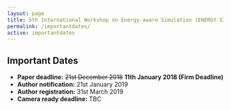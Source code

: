 ```yaml
---
layout: page
title: 5th International Workshop on Energy-aware Simulation (ENERGY-SIM’19)
permalink: /importantdates/
active: importantdates
---
```


## Important Dates
<!--- <strong>Abstract deadline:</strong> 14th December 2018-->
- <strong>Paper deadline:</strong> <strike>21st December 2018</strike> <strong>11th January 2018 (Firm Deadline)</strong>
- <strong>Author notification:</strong> 21st January 2019
- <strong>Author registration:</strong> 31st March 2019
- <strong>Camera ready deadline:</strong> TBC
